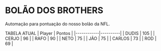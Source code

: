 # BOLÃO DOS BROTHERS
Automação para pontuação do nosso bolão da NFL.

TABELA ATUAL
|   Player   |  Pontos  |
|------------|----------|
|   DUDIS   |    105    |
|   CERJO   |    96     |
|    RAFO   |    90     |
|    NETO   |    75     |
|    JÃO    |    75     |
|   CARLOS  |    73     |
|    ROD    |    69     |